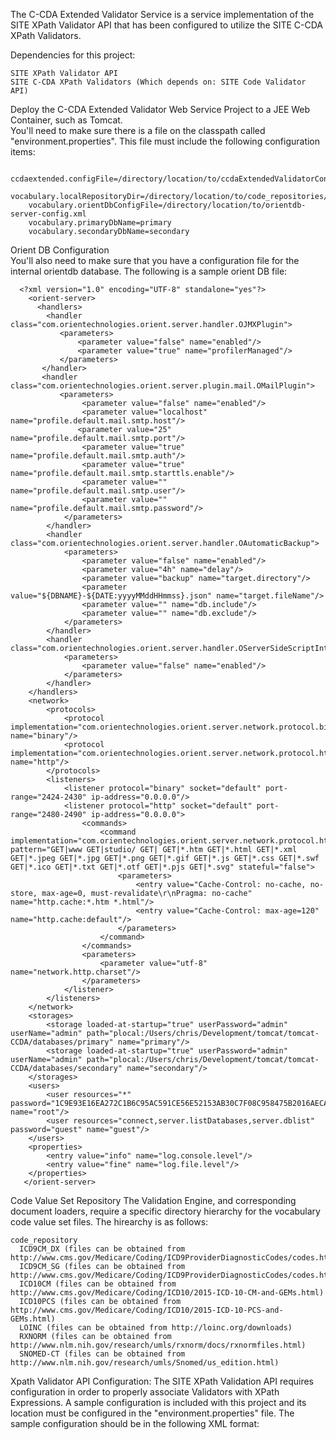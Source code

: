 The C-CDA Extended Validator Service is a service implementation of the SITE XPath Validator API that has been configured to utilize the SITE C-CDA XPath Validators.

Dependencies for this project:

	SITE XPath Validator API
	SITE C-CDA XPath Validators (Which depends on: SITE Code Validator API)


Deploy the C-CDA Extended Validator Web Service Project to a JEE Web Container, such as Tomcat.  
   You'll need to make sure there is a file on the classpath called "environment.properties".  This file must include the following configuration items:
        
        ccdaextended.configFile=/directory/location/to/ccdaExtendedValidatorConfig.xml
        vocabulary.localRepositoryDir=/directory/location/to/code_repositories/
        vocabulary.orientDbConfigFile=/directory/location/to/orientdb-server-config.xml
        vocabulary.primaryDbName=primary
        vocabulary.secondaryDbName=secondary
        
Orient DB Configuration    
	You'll also need to make sure that you have a configuration file for the internal orientdb database.  The following is a sample orient DB file:
   
      <?xml version="1.0" encoding="UTF-8" standalone="yes"?>
        <orient-server>
          <handlers>
            <handler class="com.orientechnologies.orient.server.handler.OJMXPlugin">
               <parameters>
                   <parameter value="false" name="enabled"/>
                   <parameter value="true" name="profilerManaged"/>
               </parameters>
           </handler>
           <handler class="com.orientechnologies.orient.server.plugin.mail.OMailPlugin">
               <parameters>
                    <parameter value="false" name="enabled"/>
                    <parameter value="localhost" name="profile.default.mail.smtp.host"/>
                   <parameter value="25" name="profile.default.mail.smtp.port"/>
                    <parameter value="true" name="profile.default.mail.smtp.auth"/>
                    <parameter value="true" name="profile.default.mail.smtp.starttls.enable"/>
                    <parameter value="" name="profile.default.mail.smtp.user"/>
                    <parameter value="" name="profile.default.mail.smtp.password"/>
                </parameters>
            </handler>
            <handler class="com.orientechnologies.orient.server.handler.OAutomaticBackup">
                <parameters>
                    <parameter value="false" name="enabled"/>
                    <parameter value="4h" name="delay"/>
                    <parameter value="backup" name="target.directory"/>
                    <parameter value="${DBNAME}-${DATE:yyyyMMddHHmmss}.json" name="target.fileName"/>
                    <parameter value="" name="db.include"/>
                    <parameter value="" name="db.exclude"/>
                </parameters>
            </handler>
            <handler class="com.orientechnologies.orient.server.handler.OServerSideScriptInterpreter">
                <parameters>
                    <parameter value="false" name="enabled"/>
                </parameters>
            </handler>
        </handlers>
        <network>
            <protocols>
                <protocol implementation="com.orientechnologies.orient.server.network.protocol.binary.ONetworkProtocolBinary" name="binary"/>
                <protocol implementation="com.orientechnologies.orient.server.network.protocol.http.ONetworkProtocolHttpDb" name="http"/>
            </protocols>
            <listeners>
                <listener protocol="binary" socket="default" port-range="2424-2430" ip-address="0.0.0.0"/>
                <listener protocol="http" socket="default" port-range="2480-2490" ip-address="0.0.0.0">
                    <commands>
                        <command implementation="com.orientechnologies.orient.server.network.protocol.http.command.get.OServerCommandGetStaticContent" pattern="GET|www GET|studio/ GET| GET|*.htm GET|*.html GET|*.xml GET|*.jpeg GET|*.jpg GET|*.png GET|*.gif GET|*.js GET|*.css GET|*.swf GET|*.ico GET|*.txt GET|*.otf GET|*.pjs GET|*.svg" stateful="false">
                            <parameters>
                                <entry value="Cache-Control: no-cache, no-store, max-age=0, must-revalidate\r\nPragma: no-cache" name="http.cache:*.htm *.html"/>
                                <entry value="Cache-Control: max-age=120" name="http.cache:default"/>
                            </parameters>
                        </command>
                    </commands>
                    <parameters>
                        <parameter value="utf-8" name="network.http.charset"/>
                    </parameters>
                </listener>
            </listeners>
        </network>
        <storages>
            <storage loaded-at-startup="true" userPassword="admin" userName="admin" path="plocal:/Users/chris/Development/tomcat/tomcat-CCDA/databases/primary" name="primary"/>
            <storage loaded-at-startup="true" userPassword="admin" userName="admin" path="plocal:/Users/chris/Development/tomcat/tomcat-CCDA/databases/secondary" name="secondary"/>
        </storages>
        <users>
            <user resources="*" password="1C9E93E16EA272C1B6C95AC591CE56E52153AB30C7F08C958475B2016AECA2F5" name="root"/>
            <user resources="connect,server.listDatabases,server.dblist" password="guest" name="guest"/>
        </users>
        <properties>
            <entry value="info" name="log.console.level"/>
            <entry value="fine" name="log.file.level"/>
        </properties>
       </orient-server>

       
Code Value Set Repository
  The Validation Engine, and corresponding document loaders, require a specific directory hierarchy for the vocabulary code value set files. The hirearchy is as follows:
  
    code_repository
      ICD9CM_DX (files can be obtained from http://www.cms.gov/Medicare/Coding/ICD9ProviderDiagnosticCodes/codes.html)
      ICD9CM_SG (files can be obtained from http://www.cms.gov/Medicare/Coding/ICD9ProviderDiagnosticCodes/codes.html)
      ICD10CM (files can be obtained from http://www.cms.gov/Medicare/Coding/ICD10/2015-ICD-10-CM-and-GEMs.html)
      ICD10PCS (files can be obtained from http://www.cms.gov/Medicare/Coding/ICD10/2015-ICD-10-PCS-and-GEMs.html)
      LOINC (files can be obtained from http://loinc.org/downloads)
      RXNORM (files can be obtained from http://www.nlm.nih.gov/research/umls/rxnorm/docs/rxnormfiles.html)
      SNOMED-CT (files can be obtained from http://www.nlm.nih.gov/research/umls/Snomed/us_edition.html)
      
Xpath Validator API Configuration:
	The SITE XPath Validation API requires configuration in order to properly associate Validators with XPath Expressions.  A sample configuration is included with this project and its location must be configured in the "environment.properties" file.  The sample configuration should be in the following XML format:
		<configuration>
			<expression xpathExpression="//section/templateId[@root='2.16.840.1.113883.10.20.22.2.22.1']/ancestor::section[1]/code">
				<validator className="org.sitenv.xml.validators.ccda.structuredbody.coderequirements.MustBeValidator">
					<param key="codeSystem" value="2.16.840.1.113883.6.1"/>
				</validator>
			</expression>
		</configuration>